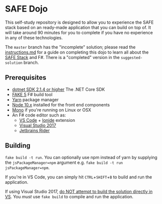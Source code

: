 # SAFE Dojo

This self-study repository is designed to allow you to experience the SAFE stack based on an ready-made application that you can build on top of. It will take around 90 minutes for you to complete if you have no experience in any of these technologies.

The `master` branch has the "incomplete" solution; please read the [instructions.md](Instructions.md) for a guide on completing this dojo to learn all about the [SAFE Stack](https://safe-stack.github.io/) and F#. There is a "completed" version in the `suggested-solution` branch.

## Prerequisites

* [dotnet SDK 2.1.4 or higher](https://github.com/dotnet/cli/releases/tag/v2.1.4) The .NET Core SDK
* [FAKE 5](https://fake.build/fake-gettingstarted.html#Install-FAKE) F# build tool
* [Yarn](https://yarnpkg.com/lang/en/docs/install/) package manager
* [Node 10.x](https://nodejs.org/en/download/) installed for the front end components
* [Mono](https://www.mono-project.com/docs/getting-started/install/) if you're running on Linux or OSX
* An F# code editor such as:
   * [VS Code](https://code.visualstudio.com/) + [Ionide](https://github.com/ionide/ionide-vscode-fsharp) extension
   * [Visual Studio 2017](https://www.visualstudio.com/downloads/)
   * [Jetbrains Rider](https://www.jetbrains.com/rider/)

## Building
`fake build -t run`. You can optionally use npm instead of yarn by supplying the `jsPackageManager=npm` argument e.g. `fake build -t run jsPackageManager=npm`.

If you're in VS Code, you can simply hit `CTRL`+`SHIFT`+`B` to build and run the application.

If using Visual Studio 2017, [do NOT attempt to build the solution directly in VS](https://github.com/CompositionalIT/SAFE-Dojo/issues/24). You *must* use `fake build` to compile and run the application.

